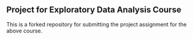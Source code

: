 ## Project for Exploratory Data Analysis Course

This is a forked repository for submitting the project assignment
for the above course.

